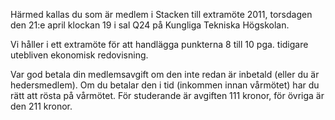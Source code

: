 <!--
.. title: Extramöte våren 2011
.. slug: extra
.. date: 2011-04-21 12:00:00 CEST
.. description:
.. category: 2011
.. author: Stacken
-->

Härmed kallas du som är medlem i Stacken till extramöte 2011, torsdagen den 21:e april klockan 19 i sal Q24 på Kungliga Tekniska Högskolan.

Vi håller i ett extramöte för att handlägga punkterna 8 till 10 pga. tidigare utebliven ekonomisk redovisning.

Var god betala din medlemsavgift om den inte redan är inbetald (eller du är hedersmedlem). Om du betalar den i tid (inkommen innan vårmötet) har du rätt att rösta på vårmötet. För studerande är avgiften 111 kronor, för övriga är den 211 kronor.


<!-- TEASER_END -->

